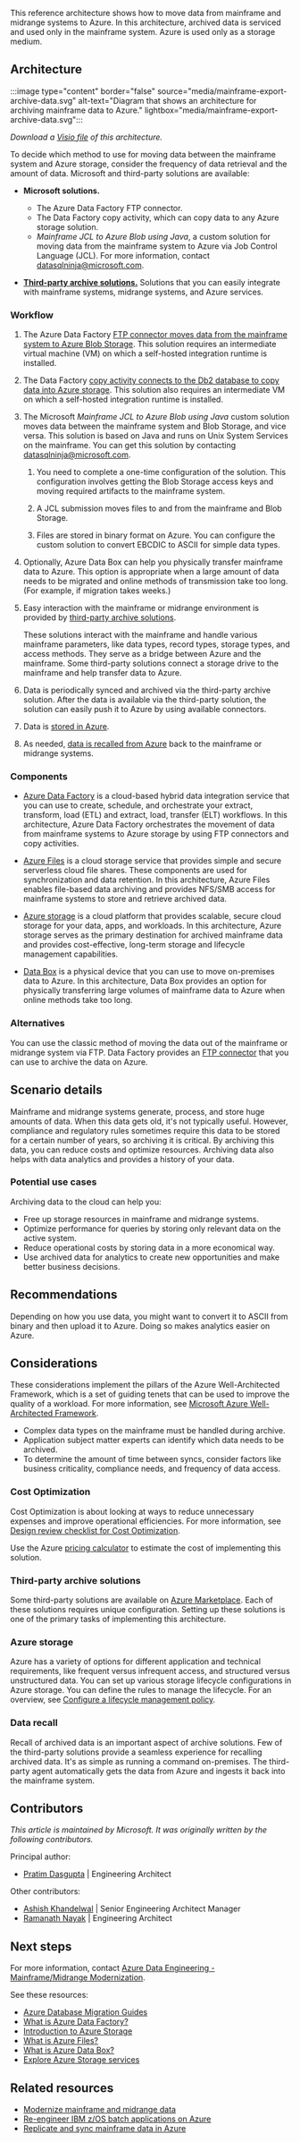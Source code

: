 This reference architecture shows how to move data from mainframe and midrange systems to Azure. In this architecture, archived data is serviced and used only in the mainframe system. Azure is used only as a storage medium.

## Architecture

:::image type="content" border="false" source="media/mainframe-export-archive-data.svg" alt-text="Diagram that shows an architecture for archiving mainframe data to Azure." lightbox="media/mainframe-export-archive-data.svg":::

*Download a [Visio file](https://arch-center.azureedge.net/archive-mainframe-data.vsdx) of this architecture.*

To decide which method to use for moving data between the mainframe system and Azure storage, consider the frequency of data retrieval and the amount of data. Microsoft and third-party solutions are available:

- **Microsoft solutions.**

  - The Azure Data Factory FTP connector.
  - The Data Factory copy activity, which can copy data to any Azure storage solution.
  - *Mainframe JCL to Azure Blob using Java*, a custom solution for moving data from the mainframe system to Azure via Job Control Language (JCL). For more information, contact [datasqlninja@microsoft.com](mailto:datasqlninja@microsoft.com).

- [**Third-party archive solutions.**](#third-party-archive-solutions) Solutions that you can easily integrate with mainframe systems, midrange systems, and Azure services.

### Workflow

1. The Azure Data Factory [FTP connector moves data from the mainframe system to Azure Blob Storage](https://techcommunity.microsoft.com/t5/modernization-best-practices-and/copy-files-from-mainframe-to-azure-data-platform-using-adf-ftp/ba-p/3042555). This solution requires an intermediate virtual machine (VM) on which a self-hosted integration runtime is installed.
1. The Data Factory [copy activity connects to the Db2 database to copy data into Azure storage](/azure/data-factory/v1/data-factory-onprem-db2-connector). This solution also requires an intermediate VM on which a self-hosted integration runtime is installed.
1. The Microsoft *Mainframe JCL to Azure Blob using Java* custom solution moves data between the mainframe system and Blob Storage, and vice versa. This solution is based on Java and runs on Unix System Services on the mainframe. You can get this solution by contacting [datasqlninja@microsoft.com](mailto:datasqlninja@microsoft.com).

    1. You need to complete a one-time configuration of the solution. This configuration involves getting the Blob Storage access keys and moving required artifacts to the mainframe system.

    1. A JCL submission moves files to and from the mainframe and Blob Storage.

    1. Files are stored in binary format on Azure. You can configure the custom solution to convert EBCDIC to ASCII for simple data types.

1. Optionally, Azure Data Box can help you physically transfer mainframe data to Azure. This option is appropriate when a large amount of data needs to be migrated and online methods of transmission take too long. (For example, if migration takes weeks.)

1. Easy interaction with the mainframe or midrange environment is provided by [third-party archive solutions](#third-party-archive-solutions).

    These solutions interact with the mainframe and handle various mainframe parameters, like data types, record types, storage types, and access methods. They serve as a bridge between Azure and the mainframe. Some third-party solutions connect a storage drive to the mainframe and help transfer data to Azure.
1. Data is periodically synced and archived via the third-party archive solution. After the data is available via the third-party solution, the solution can easily push it to Azure by using available connectors.

1. Data is [stored in Azure](#azure-storage).

1. As needed, [data is recalled from Azure](#data-recall) back to the mainframe or midrange systems.

### Components

- [Azure Data Factory](/azure/data-factory/introduction) is a cloud-based hybrid data integration service that you can use to create, schedule, and orchestrate your extract, transform, load (ETL) and extract, load, transfer (ELT) workflows. In this architecture, Azure Data Factory orchestrates the movement of data from mainframe systems to Azure storage by using FTP connectors and copy activities.

- [Azure Files](/azure/well-architected/service-guides/azure-files) is a cloud storage service that provides simple and secure serverless cloud file shares. These components are used for synchronization and data retention. In this architecture, Azure Files enables file-based data archiving and provides NFS/SMB access for mainframe systems to store and retrieve archived data.

- [Azure storage](/azure/well-architected/service-guides/storage-accounts/reliability) is a cloud platform that provides scalable, secure cloud storage for your data, apps, and workloads. In this architecture, Azure storage serves as the primary destination for archived mainframe data and provides cost-effective, long-term storage and lifecycle management capabilities.

- [Data Box](/azure/databox/data-box-overview) is a physical device that you can use to move on-premises data to Azure. In this architecture, Data Box provides an option for physically transferring large volumes of mainframe data to Azure when online methods take too long.

### Alternatives

You can use the classic method of moving the data out of the mainframe or midrange system via FTP. Data Factory provides an [FTP connector](/azure/data-factory/connector-ftp?tabs=data-factory) that you can use to archive the data on Azure.

## Scenario details

Mainframe and midrange systems generate, process, and store huge amounts of data. When this data gets old, it's not typically useful. However, compliance and regulatory rules sometimes require this data to be stored for a certain number of years, so archiving it is critical. By archiving this data, you can reduce costs and optimize resources. Archiving data also helps with data analytics and provides a history of your data.

### Potential use cases

Archiving data to the cloud can help you:

- Free up storage resources in mainframe and midrange systems.
- Optimize performance for queries by storing only relevant data on the active system.
- Reduce operational costs by storing data in a more economical way.
- Use archived data for analytics to create new opportunities and make better business decisions.

## Recommendations

Depending on how you use data, you might want to convert it to ASCII from binary and then upload it to Azure. Doing so makes analytics easier on Azure.

## Considerations

These considerations implement the pillars of the Azure Well-Architected Framework, which is a set of guiding tenets that can be used to improve the quality of a workload. For more information, see [Microsoft Azure Well-Architected Framework](/azure/well-architected/).

- Complex data types on the mainframe must be handled during archive.
- Application subject matter experts can identify which data needs to be archived.
- To determine the amount of time between syncs, consider factors like business criticality, compliance needs, and frequency of data access.

### Cost Optimization

Cost Optimization is about looking at ways to reduce unnecessary expenses and improve operational efficiencies. For more information, see [Design review checklist for Cost Optimization](/azure/well-architected/cost-optimization/checklist).

Use the Azure [pricing calculator](https://azure.microsoft.com/pricing/calculator) to estimate the cost of implementing this solution.

### Third-party archive solutions

Some third-party solutions are available on [Azure Marketplace](https://azuremarketplace.microsoft.com/marketplace/apps?filters=partners&page=1&search=mainframe%20data). Each of these solutions requires unique configuration. Setting up these solutions is one of the primary tasks of implementing this architecture.

### Azure storage

Azure has a variety of options for different application and technical requirements, like frequent versus infrequent access, and structured versus unstructured data. You can set up various storage lifecycle configurations in Azure storage. You can define the rules to manage the lifecycle. For an overview, see [Configure a lifecycle management policy](/azure/storage/blobs/lifecycle-management-policy-configure).

### Data recall

Recall of archived data is an important aspect of archive solutions. Few of the third-party solutions provide a seamless experience for recalling archived data. It's as simple as running a command on-premises. The third-party agent automatically gets the data from Azure and ingests it back into the mainframe system.

## Contributors

*This article is maintained by Microsoft. It was originally written by the following contributors.*

Principal author:

- [Pratim Dasgupta](https://www.linkedin.com/in/pratimdasgupta) | Engineering Architect

Other contributors:

- [Ashish Khandelwal](https://www.linkedin.com/in/ashish-khandelwal-839a851a3) | Senior Engineering Architect Manager
- [Ramanath Nayak](https://www.linkedin.com/in/ramanath-nayak-584a2685) | Engineering Architect

## Next steps

For more information, contact [Azure Data Engineering - Mainframe/Midrange Modernization](mailto:datasqlninja@microsoft.com).

See these resources:

- [Azure Database Migration Guides](https://datamigration.microsoft.com)
- [What is Azure Data Factory?](/azure/data-factory/introduction)
- [Introduction to Azure Storage](/azure/storage/common/storage-introduction)
- [What is Azure Files?](/azure/storage/files/storage-files-introduction)
- [What is Azure Data Box?](/azure/databox/data-box-overview)
- [Explore Azure Storage services](/training/modules/azure-storage-fundamentals)

## Related resources

- [Modernize mainframe and midrange data](/azure/architecture/example-scenario/mainframe/modernize-mainframe-data-to-azure)
- [Re-engineer IBM z/OS batch applications on Azure](../../example-scenario/mainframe/reengineer-mainframe-batch-apps-azure.yml)
- [Replicate and sync mainframe data in Azure](../../reference-architectures/migration/sync-mainframe-data-with-azure.yml)
